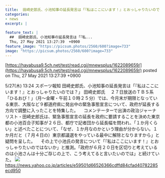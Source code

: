 ```yaml
---
title:  田崎史郎氏、小池知事の延長発言は「『私はここにいます！』とおっしゃりたいのでは？」  
categories:
- news
excerpt: |
  
feature_text: |
  ##  田崎史郎氏、小池知事の延長発言は「『私...
  Thu, 27 May 2021 13:27:39  +0900
feature_image: "https://picsum.photos/2560/600?image=733"
image: "https://picsum.photos/2560/600?image=733"
---
```


[https://hayabusa9.5ch.net/test/read.cgi/mnewsplus/1622089659/](https://hayabusa9.5ch.net/test/read.cgi/mnewsplus/1622089659/)
posted on Thu, 27 May 2021 13:27:39  +0900

<!--more-->

5/27(木) 13:24 スポーツ報知 田崎史郎氏、小池知事の延長発言は「『私はここにいます！』とおっしゃりたいのでは？」 田崎史郎氏 　２７日放送のＴＢＳ系「ひるおび！」（月〜金曜・午前１０時２５分）では、今月末が期限となっている東京、大阪など９都道府県に発出中の緊急事態宣言について、政府が延長する方向で調整に入ったことを特集した。 　コメンテーターで出演の政治ジャーナリスト・田崎史郎氏は、緊急事態宣言の延長を政府に要請することを決めた東京都の小池百合子知事が２６日、都庁で記者団から延長幅を問われ、「１か月くらい」と述べたことについて、「なぜ、１か月なのかという理由が分からない。１か月だと（７月４日の）東京都議選をやっている最中に解除となりますから」と疑問を呈した。 　その上で小池氏の発言について「『私はここにいます！』とおっしゃりたいのではないか」と推測。「政府が６月２０日を区切りと考えているのは小池さんは十分ご存じの上で、こう考えてると言いたいのでは」と続けていた。 ![](https://amd-pctr.c.yimg.jp/r/iwiz-amd/20210527-05271073-sph-000-1-view.jpg) https://news.yahoo.co.jp/articles/e59501d66526366cdffd84cfad40782285ecd950

